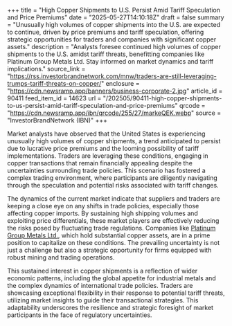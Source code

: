 +++
title = "High Copper Shipments to U.S. Persist Amid Tariff Speculation and Price Premiums"
date = "2025-05-27T14:10:18Z"
draft = false
summary = "Unusually high volumes of copper shipments into the U.S. are expected to continue, driven by price premiums and tariff speculation, offering strategic opportunities for traders and companies with significant copper assets."
description = "Analysts foresee continued high volumes of copper shipments to the U.S. amidst tariff threats, benefitting companies like Platinum Group Metals Ltd. Stay informed on market dynamics and tariff implications."
source_link = "https://rss.investorbrandnetwork.com/mnw/traders-are-still-leveraging-trumps-tariff-threats-on-copper/"
enclosure = "https://cdn.newsramp.app/banners/business-corporate-2.jpg"
article_id = 90411
feed_item_id = 14623
url = "/202505/90411-high-copper-shipments-to-us-persist-amid-tariff-speculation-and-price-premiums"
qrcode = "https://cdn.newsramp.app/ibn/qrcode/255/27/markeQEK.webp"
source = "InvestorBrandNetwork (IBN)"
+++

<p>Market analysts have observed that the United States is experiencing unusually high volumes of copper shipments, a trend anticipated to persist due to lucrative price premiums and the looming possibility of tariff implementations. Traders are leveraging these conditions, engaging in copper transactions that remain financially appealing despite the uncertainties surrounding trade policies. This scenario has fostered a complex trading environment, where participants are diligently navigating through the speculation and potential risks associated with tariff changes.</p><p>The dynamics of the current market indicate that suppliers and traders are keeping a close eye on any shifts in trade policies, especially those affecting copper imports. By sustaining high shipping volumes and exploiting price differentials, these market players are effectively reducing the risks posed by fluctuating trade regulations. Companies like <a href='https://www.miningnewswire.com/clients/platinum-group-metals-ltd/' rel='nofollow' target='_blank'>Platinum Group Metals Ltd.</a>, which hold substantial copper assets, are in a prime position to capitalize on these conditions. The prevailing uncertainty is not just a challenge but also a strategic opportunity for firms equipped with robust mining and trading operations.</p><p>This sustained interest in copper shipments is a reflection of wider economic patterns, including the global appetite for industrial metals and the complex dynamics of international trade policies. Traders are showcasing exceptional flexibility in their response to potential tariff threats, utilizing market insights to guide their transactional strategies. This adaptability underscores the resilience and strategic foresight of market participants in the face of regulatory uncertainties.</p>